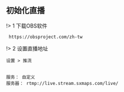 ## 初始化直播

!> 1 下载OBS软件 

```` text
 https://obsproject.com/zh-tw

````

!> 2 设置直播地址 

` 设置 > 推流 `

```` text

服务： 自定义
服务器： rtmp://live.stream.sxmaps.com/live/



````